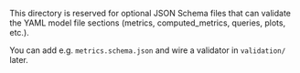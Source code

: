 This directory is reserved for optional JSON Schema files that can validate the YAML model file sections (metrics, computed_metrics, queries, plots, etc.).

You can add e.g. `metrics.schema.json` and wire a validator in `validation/` later.

